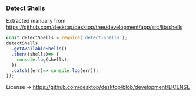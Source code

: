 ### Detect Shells
Extracted manually from https://github.com/desktop/desktop/tree/development/app/src/lib/shells

```javascript
const detectShells = require('detect-shells');
detectShells
  .getAvailableShells()
  .then((shells)=> {
    console.log(shells);
  })
  .catch((err)=> console.log(err));
});
```

License -> https://github.com/desktop/desktop/blob/development/LICENSE
